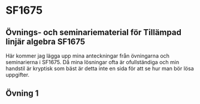 # SF1675
## Övnings- och seminariematerial för Tillämpad linjär algebra SF1675

Här kommer jag lägga upp mina anteckningar från övningarna och seminarierna i SF1675. Då mina lösningar ofta är ofullständiga och min handstil är kryptisk som bäst är detta inte en sida för att se hur man bör lösa uppgifter.

## Övning 1
